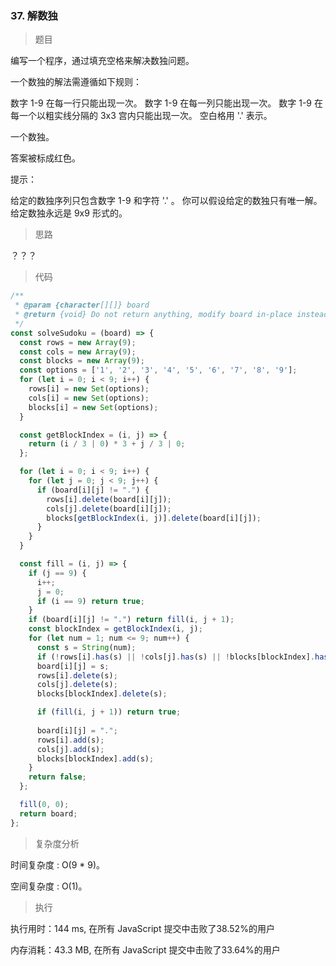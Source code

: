 ### 37. 解数独

> 题目

编写一个程序，通过填充空格来解决数独问题。

一个数独的解法需遵循如下规则：

数字 1-9 在每一行只能出现一次。
数字 1-9 在每一列只能出现一次。
数字 1-9 在每一个以粗实线分隔的 3x3 宫内只能出现一次。
空白格用 '.' 表示。

一个数独。

答案被标成红色。

提示：

给定的数独序列只包含数字 1-9 和字符 '.' 。
你可以假设给定的数独只有唯一解。
给定数独永远是 9x9 形式的。

> 思路

？？？

> 代码

```js
/**
 * @param {character[][]} board
 * @return {void} Do not return anything, modify board in-place instead.
 */
const solveSudoku = (board) => {
  const rows = new Array(9);    
  const cols = new Array(9);    
  const blocks = new Array(9);  
  const options = ['1', '2', '3', '4', '5', '6', '7', '8', '9']; 
  for (let i = 0; i < 9; i++) { 
    rows[i] = new Set(options);
    cols[i] = new Set(options);
    blocks[i] = new Set(options);
  }

  const getBlockIndex = (i, j) => { 
    return (i / 3 | 0) * 3 + j / 3 | 0;  
  };

  for (let i = 0; i < 9; i++) {   
    for (let j = 0; j < 9; j++) {
      if (board[i][j] != ".") {
        rows[i].delete(board[i][j]);
        cols[j].delete(board[i][j]);
        blocks[getBlockIndex(i, j)].delete(board[i][j]);
      }
    }
  }

  const fill = (i, j) => {
    if (j == 9) {     
      i++;
      j = 0;
      if (i == 9) return true;  
    }
    if (board[i][j] != ".") return fill(i, j + 1); 
    const blockIndex = getBlockIndex(i, j); 
    for (let num = 1; num <= 9; num++) {    
      const s = String(num);
      if (!rows[i].has(s) || !cols[j].has(s) || !blocks[blockIndex].has(s)) continue;
      board[i][j] = s;    
      rows[i].delete(s);  
      cols[j].delete(s);
      blocks[blockIndex].delete(s);

      if (fill(i, j + 1)) return true; 
      
      board[i][j] = ".";
      rows[i].add(s);    
      cols[j].add(s);
      blocks[blockIndex].add(s);
    }
    return false;  
  };

  fill(0, 0);  
  return board;
};
```

> 复杂度分析

时间复杂度 : O(9 * 9)。

空间复杂度 : O(1)。

> 执行

执行用时：144 ms, 在所有 JavaScript 提交中击败了38.52%的用户

内存消耗：43.3 MB, 在所有 JavaScript 提交中击败了33.64%的用户

